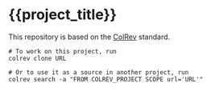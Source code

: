 # {{project_title}}

This repository is based on the [ColRev](https://github.com/CoLRev-Environment/colrev) standard.

```
# To work on this project, run
colrev clone URL

# Or to use it as a source in another project, run
colrev search -a "FROM COLREV_PROJECT SCOPE url='URL'"
```
